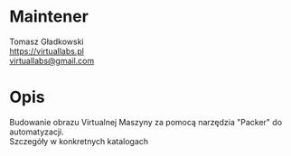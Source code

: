 # Maintener
Tomasz Gładkowski
<br>
https://virtuallabs.pl
<br>
virtuallabs@gmail.com
<br>

# Opis

Budowanie obrazu Virtualnej Maszyny za pomocą narzędzia "Packer" do automatyzacji.
<br>
Szczegóły w konkretnych katalogach
